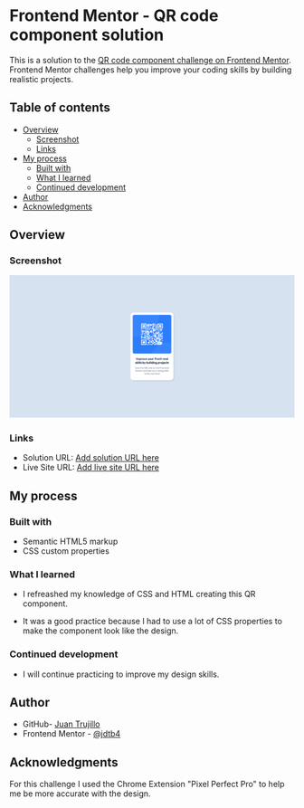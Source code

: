 # Frontend Mentor - QR code component solution

This is a solution to the [QR code component challenge on Frontend Mentor](https://www.frontendmentor.io/challenges/qr-code-component-iux_sIO_H). Frontend Mentor challenges help you improve your coding skills by building realistic projects. 

## Table of contents

- [Overview](#overview)
  - [Screenshot](#screenshot)
  - [Links](#links)
- [My process](#my-process)
  - [Built with](#built-with)
  - [What I learned](#what-i-learned)
  - [Continued development](#continued-development)
- [Author](#author)
- [Acknowledgments](#acknowledgments)


## Overview

### Screenshot

![](./qr-component.png)

### Links

- Solution URL: [Add solution URL here](https://github.com/jdtb4/frontendmentor/tree/master/qr-code-component)
- Live Site URL: [Add live site URL here](https://your-live-site-url.com)

## My process

### Built with

- Semantic HTML5 markup
- CSS custom properties

### What I learned

- I refreashed my knowledge of CSS and HTML creating this QR component.

- It was a good practice because I had to use a lot of CSS properties to make the component look like the design.

### Continued development

- I will continue practicing to improve my design skills.

## Author

- GitHub- [Juan Trujillo](https://github.com/jdtb4)
- Frontend Mentor - [@jdtb4](https://www.frontendmentor.io/profile/jdtb4)

## Acknowledgments

For this challenge I used the Chrome Extension "Pixel Perfect Pro" to help me be more accurate with the design.

```
